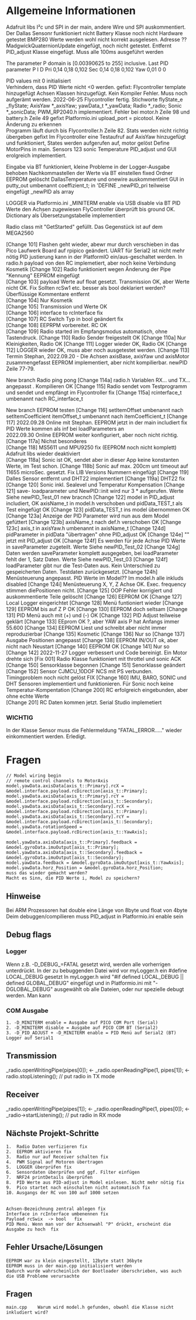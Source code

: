 # Allgemeine Informationen
Adafruit libs I²c und SPI in der main, andere Wire und SPI auskommentiert.
Der Dallas Sensonr funktioniert nicht
Battery Klasse noch nicht Hardware getestet
BMP280 Werte werden wohl nicht korrekt ausgelesen. Adresse ??
MadgwickQuaternionUpdate eingefügt, noch nicht getestet. Entfernt
PID_adjust Klasse eingefügt. Muss alle 100ms ausgeführt werden

The parameter P domain is [0.00390625 to 255] inclusive.
Last PID parameter
P		I		D
Pri		0,14	0,18	0,102
Sec		0,14	0,18	0,102
Yaw		0,01	0		0

PID values mit 0 initialisiert    
Verhindern, dass PID Werte nicht <0 werden. gefixt:
Flycontroller template hinzugefügt
Achsen Klassen hinzugefügt. Kein Kompiler Fehler. Muss noch aufgerämt werden.
2022-06-25 Flycontroller fertig. Stichworte
                flyState_e _flyState;
                AxisYaw *_axisYaw;
                yawData_t *_yawData;
                Radio *_radio;
                Sonic *_sonicData;
PWM_RP2040.h implementiert. Fehler bei motor.h Zeile 98  und battery.h Zeile 49   gefixt
Platformio.ini upload_port = picotool. Keine Änderung zu erkennen   
Programm läuft durch bis Flycontroller.h Zeile 82. Stats werden nicht richtig übergeben  gefixt 
Im Flycontroller eine Testaufruf auf AxisYaw hinzugefügt und funktioniert, States werden aufgerufen auf, motor gelöst
Define MotorPins in main.
                                            Sensors 123
                                            sonic Temperature
PID_adjust und GUI erolgreich implementiert. 

Eingabe via BT funktioniert, kleine Probleme in der Logger-Ausgabe behoben 
Nachkommastellen der Werte via BT einstellen fixed
Ordner EEPROM gelöscht
DallasTemperature und onewire auskommentiert
GUI in putty_out umbenannt
coeffizient_t; in 'DEFINE
_newPID_pri teilweise eingefügt
_newPID als array

LOGGER via Platformio.ini 
_MINITERM enable via USB disable via BT
PID Werte den Achsen zugewiesen
FlyController überprüft bis ground OK.
Dictionary als Übersetzungstabelle implementiert

Radio class mit "GetStarted" gefüllt. Das Gegenstück ist auf dem MEGA2560

[Change 101]	Flashen geht wieder, abewr mur durch verschieben in das Pico Laufwerk
				Board auf rpipico geändert. UART für Serial2 ist nicht mehr nötig
				PID justierung kann in der PlatformIO ein/aus-geschaltet werden.
				In radio.h payload von den RC implemetiert, aber noch keine Verbindung
				Kosmetik
[Change 102]	Radio funktioniert wegen Änderung der Pipe "Kennung"
				EEPROM eingefügt	
[Change 103]	payload Werte auf float gesetzt. Transmission OK, aber Werte nicht OK.  Fix
				Sollten rcSw1 etc. besser als bool deklariert werden?	
				Überflüssige Kommentare entfernt	
[Change 104]	Nur Kosmetik	
[Change 105]	Transmission und Werte OK	
[Change 106]	interface to rcInterface fix	
[Change 107]	RC Switch Typ in bool geändert fix	
[Change 108]	EEPRPM vorbereitet. RC OK	
[Change 109]	Radio started im Empfangsmodus automatisch, ohne Tastendruck.
[Change 110]	Radio Sender freigestellt OK
[Change 110a]	Nur Kleinigkeiten, Radio OK
[Change 111]	Logger wieder OK, Radio OK
[Change 112]	LOGGER wieder OK, muss aber noch ausgetestet werden.
[Change 113]	Termin Stephan, 2022.09.20 - Die Achsen axisBase, axisYaw und axisMotor zusammengefasst
				EEPROM implementiert, aber nicht kompilierbar. newPID Zeile 77-79.

New branch Radio ping pong
[Change 114a]	radio.h Variablen RX... und TX... angepasst	. Kompilieren OK
[Change 115]	Radio sendet vom Testprogramm und sendet und empfängt im Flycontroller fix
[Change 115a]	rcinterface_t umbenannt nach RC_interface_t

New branch EEPROM testen
[Change 116]	setItemOffset umbenannt nach setItemCoefficient
				itemOffset_t umbenannt nach itemCoefficient_t
[Change 117]	2022.09.28 Online mit Stephan. EEPROM jetzt in der main includiert fix
				PID Werte kommen als inf bei loadParameters an	
				2022.09.30 Online EEPROM weiter konfiguriert, aber noch nicht richtig.	
[Change 117a]	Nichst besonderes	
[Change 118]	MS5611 und MPU9250 fix (EEPROM noch nicht komplett)	
				Adafruit libs wieder deaktiviert	
[Change 118a]	Sonic ist OK, sendet aber in dieser App keine konstanten Werte, im Test schon.
[Change 118b]	Sonic auf max. 200cm unt timeout auf 11655 microSec. gesetzt.	Fix
				LIB Versions Nummern eingefügt
[Change 119]	Dalles Sensor entfernt und DHT22 implementiert
[Change 119a]	DHT22 fix
[Change 120]	Sonic inkl. Sealevel und Temperatur Kompensation
[Change 121]				save- loadparameter und NewPID::init wird nur 3 * aufgerufen. Werte Siehe newPID_Test_01
new bracnch
[Change 122]	model in PID_adjust includiert, OK
				axisName_t in model.h verschoben und pidData_TEST_t als Test eingefügt OK
[Change 123]	pidData_TEST_t ins model übernommen	OK	
[Change 123a]	Anzeige der PID Parameter wird nun aus dem Model gefüttert
[Change 123b]	axisName_t nach def.h verschoben OK
[Change 123c]   axis_t in axisYaw.h umbenannt in axisName_t
[Change 124d]	pidParameter in pidData "übertragen" ohne PID_adjust OK
[Change 124e]	"" jetzt mit PID_adjust OK
[Change 124f]	Es werden für jede Achse PID Werte in saveParameter zugeteilt. Werte Siehe newPID_Test_02
[Change 124g]	Daten werden saveParameter komplett ausgegeben, bei loadParameter fehlt der 1, Satz Daten.  Werte Siehe newPID_Test_03
[Change 124f]	loadParameter gibt nur die Test-Daten aus. Kein Unterschied zu gespeicherten Daten. Testdaten zurückgesetzt.
[Change 124h]	Menüsteuerung angepasst. PID Werte im Model?? Im model.h alle inkluds disabled
[Change 124i]	Menüsteuerung X, Y, Z Achse OK. Exec. frequency stimmen diePositionen nicht.
[Change 125]	OOP Fehler korrigiert und auskommentierte Teile gelöscht
[Change 126]	EEPROM OK
[Change 127]	Local Logger eingerichtet
[Change 128]	Menü funtioniert wieder
[Change 129]	EEPROM bis auf Z P OK
[Change 130]	EEPROM doch seltsam
[Change 131]	PID Menü auch mit (+) und (-) OK
[Change 132]	PID Adjust teilweise geklärt
[Change 133]	EEprom OK ?, aber YAW axis P hat Anfangs immer 55.600
[Change 134]	EEPROM Liest und schreibt aber nicht immer reproduzierbar
[Change 135]	Kosmetic
[Change 136]	Nur so
[Change 137]	Ausgabe Positionen angepasst
[Change 138]	EEPROM IN/OUT ok, aber nicht nach Neustart
[Change 140]	EEPROM OK
[Change 141]	Nur so
[Change 142]	2022-11-27 Logger verbessert und Code bereinigt. Ein Motor drehte sich
[Fix 001]		Radio Klasse funktioniert mit throttel und sonic ACK
[Change 150]	Sensorklasse begonnen
[Change 151]	Senorklasse geändert
[Change 152]    Sensor CJMCU_10DOF NCS mit PS verbunden. Timingproblem noch nicht gelöst FIX
[Change 160]	IMU, BARO, SONIC und DHT Sensoren implementiert und funktionieren.
				Für Sonic noch keine Temperatur-Kompentation
[Change 200]	RC erfolgreich eingebunden, aber ohne echte Werte	
[Change 201]	RC Daten kommen jetzt. Serial Studio implemetiert		
				

### **WICHTIG**
In der Klasse Sensor muss die Fehlermeldung "FATAL_ERROR....." wieder einkommentiert werden. Erledigt.

# Fragen
    // Model wiring begin
	// remote control channels to MotorAxis
	model.yawData.axisData[axis_t::Primary].rcX = &model.interface.payload.rcDirection[axis_t::Primary];
	model.yawData.axisData[axis_t::Primary].rcY = &model.interface.payload.rcDirection[axis_t::Secondary];
	model.yawData.axisData[axis_t::Secondary].rcX = &model.interface.payload.rcDirection[axis_t::Primary];
	model.yawData.axisData[axis_t::Secondary].rcY = &model.interface.payload.rcDirection[axis_t::Secondary];
	model.yawData.rotationSpeed = &model.interface.payload.rcDirection[axis_t::YawAxis];

	model.yawData.axisData[axis_t::Primary].feedback = &model.gyroData.imuOutput[axis_t::Primary];
	model.yawData.axisData[axis_t::Secondary].feedback = &model.gyroData.imuOutput[axis_t::Secondary];
	model.yawData.feedback = &model.gyroData.imuOutput[axis_t::YawAxis];
	model.yawData.horz_Position = &model.gyroData.horz_Position;      
	muss das wieder gemacht werden?  
	Macht es Sinn, die PID Werte i, Model zu speichern?

## Hinweise
Bei ARM Prozessoren hat double eine Länge von 8byte und float von 4byte
Deim debuggen/compilieren muss PID_adjust in Platformio.ini enable sein

## Debug flags
### Logger
Wenn z.B. -D_DEBUG_=FATAL gesetzt wird, werden alle vorherrigen unterdrückt.
In der zu bebuggenden Datei wird vor myLogger.h ein #define LOCAL_DEBUG gesetzt
In myLogger.h wird "#if defined LOCAL_DEBUG || defined GLOBAL_DEBUG" eingefügt und in Platformio.ini mit 
"-DGLOBAL_DEBUG" ausgewählt ob alle Dateien, oder nur spezielle debugt werden.
Man kann 

### COM Ausgabe
	1. -D_MINITERM enable = Ausgabe auf PICO COM Port (Serial)
	2. -D_MINITERM disable = Ausgabe auf PICO COM BT (Serial2)
	3. -D_PID_ADJUST + -D_MINITERM enable = PID Menü auf Serial2 (BT) Logger auf Serial1

## Transmission
_radio.openWritingPipe(pipes[0]);  <-
_radio.openReadingPipe(1, pipes[1]);  <-
radio.stopListening(); // put radio in TX mode

## Receiver
_radio.openWritingPipe(pipes[1]);  <-
_radio.openReadingPipe(1, pipes[0]); <-
_radio->startListening(); // put radio in RX mode

## Nächste Projekt-Schritte
	1.	Radio Daten verfizieren fix
	2.	EEPROM aktivieren fix
	3.	Radio nur auf Receiver schalten fix
	4.	PWM Signal auf Motoren übertragen
	5.	LOGGER überprüfen fix
	6.	Sensordaten überprüfen und ggf. Filter einfügen
	7.	NRF24 printDetails überprüfen
	8.  PID Werte aus PID-adjust in Model einlesen. Nicht mehr nötig fix
	9.  Pico startet nach einschalten nicht automatisch fix
	10. Ausgangs der RC von 100 auf 1000 setzen

##
 	Achsen-Bezeichnung zentral ablegen fix
	Interface in rcInterface umbenennen fix 
	Payload rcSwix	-> bool   fix   
	PID Menü. Wenn man vor der Achsenwahl "P" drückt, erscheint die Ausgabe zu hoch  fix 

## Fehler Ursache/Lösungen
	EEPROM war zu klein eingestellt, 12byte statt 36byte
	EEPROM muss in der main.cpp initialisiert werden  
	Dadurch wurde wahrscheinlich der Bootloader überschrieben, was auch die USB Probleme verursachte    

## Fragen
	main.cpp	Warum wird model.h gefunden, obwohl die Klasse nicht inkludiert wird?	                                     
